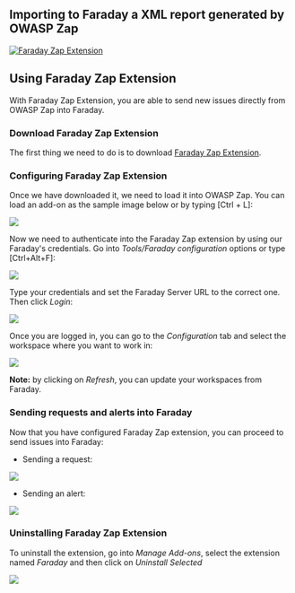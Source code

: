 ## Importing to Faraday a XML report generated by OWASP Zap
[![Faraday Zap Extension](http://img.youtube.com/vi/wT662yF5G-o/0.jpg)](https://www.youtube.com/watch?v=wT662yF5G-o "Faraday ZAP")

## Using Faraday Zap Extension

With Faraday Zap Extension, you are able to send new issues directly from OWASP Zap into Faraday. 

### Download Faraday Zap Extension
The first thing we need to do is to download [Faraday Zap Extension](https://github.com/infobyte/faraday/releases/download/v3.3/zap-plugin.zap).

### Configuring Faraday Zap Extension
Once we have downloaded it, we need to load it into OWASP Zap. You can load an add-on as the sample image below or by typing [Ctrl + L]:

![](https://raw.github.com/wiki/infobyte/faraday/images/plugins/zap/load-add-on.png)

Now we need to authenticate into the Faraday Zap extension by using our Faraday's credentials. Go into _Tools/Faraday configuration_ options or type [Ctrl+Alt+F]:

![](https://raw.github.com/wiki/infobyte/faraday/images/plugins/zap/faraday-conf-menu-item.png)

Type your credentials and set the Faraday Server URL to the correct one. Then click _Login_:

![](https://raw.github.com/wiki/infobyte/faraday/images/plugins/zap/auth-panel.png)

Once you are logged in, you can go to the _Configuration_ tab and select the workspace where you want to work in:

![](https://raw.github.com/wiki/infobyte/faraday/images/plugins/zap/config-panel.png)

**Note:** by clicking on _Refresh_, you can update your workspaces from Faraday.

### Sending requests and alerts into Faraday
Now that you have configured Faraday Zap extension, you can proceed to send issues into Faraday:

* Sending a request:

![](https://raw.github.com/wiki/infobyte/faraday/images/plugins/zap/send-request.png)

* Sending an alert:

![](https://raw.github.com/wiki/infobyte/faraday/images/plugins/zap/send-alert.png)

### Uninstalling Faraday Zap Extension

To uninstall the extension, go into _Manage Add-ons_, select the extension named _Faraday_ and then click on _Uninstall Selected_

![](https://raw.github.com/wiki/infobyte/faraday/images/plugins/zap/uninstall-plugin.png)

